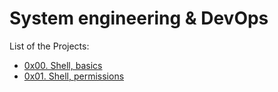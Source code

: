 # System engineering & DevOps

List of the Projects:
* [0x00. Shell, basics](https://github.com/pforciol/holberton-system_engineering-devops/tree/master/0x01-shell_basics)
* [0x01. Shell, permissions](https://github.com/pforciol/holberton-system_engineering-devops/tree/master/0x01-shell_permissions)
